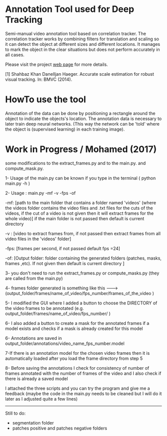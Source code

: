 # Annotation Tool used for Deep Tracking

Semi-manual video annotation tool based on correlation tracker.
The correlation tracker works by combining filters for translation and scaling so it can detect the object at different sizes and
different locations. It manages to mark the object in the clear situations but does not perform accurately in all cases.

Please visit the project [web page](http://www.optophysiology.uni-freiburg.de/Research/Deep-Tracking) for more details.

[1] Shahbaz Khan Danelljan Haeger. Accurate scale estimation for robust visual tracking. In: BMVC (2014).

# HowTo use the tool
Annotation of the data can be done by positioning a rectangle around the object to indicate the objects's location. 
The annotation data is necessary to later train deep neural networks. (This way the network can be 'told' where the object is (supervised learning) in each training image).


# Work in Progress / Mohamed (2017)
some modifications to the extract_frames.py and to the main.py. and compute_mask.py.

1- Usage of the main.py can be known if you type in the terminal ( python main.py -h )

2- Usage : main.py -mf -v -fps -of

 -mf: [path to the main folder that contains a folder named 'videos' (where the videos folder contains the video files and .txt files for the
cuts of the videos, if the cut of a  video is not given then it will extract frames for the whole video)]  if the main folder is not passed then
default is current directory

 -v : [video to extract frames from, if not passed then extract frames from all video files in the 'videos' folder]

 -fps: [frames per second, if not passed default fps =24]

 -of: [Output folder: folder containing the generated folders (patches, masks, frames ,etc). If not given then default is current directory ]

3- you don't need to run the extract_frames.py  or compute_masks.py (they are called from the main.py)

4- frames folder generated is something like this ---> (output_folder/frames/name_of_video/fps_number/frames_of_the_video )

5- I modified the GUI where I added a button to choose the DIRECTORY of the video frames to be annotated (e.g. output_folder/frames/name_of_video/fps_number/ )

6- I also added a button to create a mask for the annotated frames if a model exists and checks if a mask is already created for this model

6- Annotations are saved in output_folder/annotations/video_name_fps_number.model

7-If there is an annotation model for the chosen video frames then it is automatically loaded after you load the frame directory from step 5

8- Before saving the annotations I check for consistency of number of frames annotated with the number of frames of the video and I also check if there is already a saved model

I attached the three scripts and you can try the program and give me a feedback (maybe the code in the main.py needs to be cleaned but I will do it later as I adjusted quite a few lines)

------------------------------------------
Still to do:
 - segmentation folder
 - patches positive and patches negative folders

